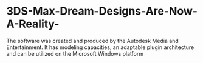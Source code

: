 # 3DS-Max-Dream-Designs-Are-Now-A-Reality-
The software was created and produced by the Autodesk Media and Entertainment. It has modeling capacities, an adaptable plugin architecture and can be utilized on the Microsoft Windows platform
